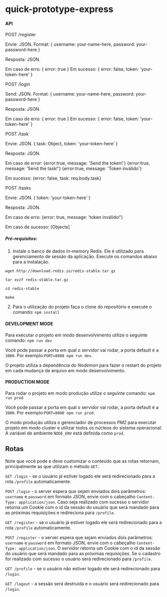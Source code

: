 # quick-prototype-express

#### API
POST /register

Envie: JSON. Format: { username: your-name-here, password: your-password-here }

Resposta: JSON.

Em caso de erro: { error: true }
Em sucesso: { error: false, token: 'your-token-here' }

POST /login

Send: JSON. Format: { username: your-name-here, password: your-password-here }

Resposta: JSON.

Em caso de erro: { error: true }
Em sucesso: { error: false, token: 'your-token-here' }

POST /task

Envie: JSON. { task: Object, token: 'your-token-here' }

Resposta: JSON.

Em caso de error: {error:true, message: 'Send the token!'}
                  {error:true, message: 'Send the task!'}
                  {error:true, message: 'Token inválido'}
                  
Em sucesso: {error: false, task: req.body.task}


POST /tasks

Envie: JSON. { token: 'your-token-here' }

Resposta: JSON.

Em caso de erro: {error: true, message: 'token inválido!'}

Em caso de sucesso: [Objects]
`

##### Pré-requisitos:

1) Instale o banco de dados in-memory Redis. Ele é utilizado para gerenciamento de sessão da aplicação. Execute os comandos abaixo para a instalação.

`wget http://download.redis.io/redis-stable.tar.gz`

`tar xvzf redis-stable.tar.gz`

`cd redis-stable`

`make`

2) Para o utilização do projeto faça o clone do repositório e execute o comando: `npm install`

#### DEVELOPMENT MODE

Para executar o projeto em modo desenvolvimento utilize o seguinte comando: `npm run dev`

Você pode passar a porta em qual o servidor vai rodar, a porta default é a `3000`. Por exemplo:`PORT=8080 npm run dev`.

O projeto utiliza a dependência do  _Nodemon_ para fazer o restart do projeto em cada mudança de arquivo em modo desenvolvimento.

#### PRODUCTION MODE

Para rodar o projeto em modo produção utilize o seguinte comando: `npm run prod`

Você pode passar a porta em qual o servidor vai rodar, a porta default é a `3000`. Por exemplo:`PORT=8080 npm run prod`.

O modo produção utiliza o gerenciador de processos _PM2_ para executar projeto em modo cluster e utilizar todos os núcleos do sistema operacional. A variável de ambiente `ǸODE_ENV` está definida como `prod`.

## Rotas

Note que você pode e deve customizar o conteúdo que as rotas retornam, principalmente as que utilizam o método `GET`.

`GET /login` - se o usuário já estiver logado ele será redirecionado para a rota `/profile` automaticamente.

`POST /login` - o server espera que sejam enviados dois parâmetros: `username` e `password` em formato JSON, envie com o cabeçalho `Content-Type: application/json`. Caso seja realizado com sucesso o servidor retorna um Cookie com o id da sessão do usuário que será mandado para as próximas requisições e redireciona para `/profile`.

`GET /register` - se o usuário já estiver logado ele será redirecionado para a rota `/profile` automaticamente.

`POST /register` - o server espera que sejam enviados dois parâmetros: `username` e `password` em formato JSON, envie com o cabeçalho `Content-Type: application/json`. O servidor retorna um Cookie com o id da sessão do usuário que será mandado para as próximas requisições. Se o cadastro for realizado com sucesso o usuário será redirecionado para `/profile`.

`GET /profile` - se o usuário não estiver logado ele será redirecionado para `/login`.

`GET /logout` - a sessão será destruida e o usuário será redirecionado para `/login`.
